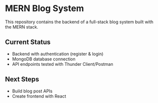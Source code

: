 # MERN Blog System

This repository contains the backend of a full-stack blog system built with the MERN stack.

## Current Status

- Backend with authentication (register & login)
- MongoDB database connection
- API endpoints tested with Thunder Client/Postman

## Next Steps

- Build blog post APIs
- Create frontend with React
